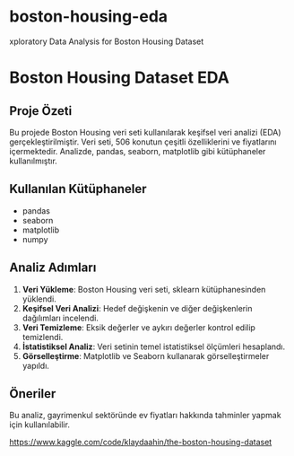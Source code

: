 # boston-housing-eda
xploratory Data Analysis for Boston Housing Dataset
# Boston Housing Dataset EDA

## Proje Özeti
Bu projede Boston Housing veri seti kullanılarak keşifsel veri analizi (EDA) gerçekleştirilmiştir. Veri seti, 506 konutun çeşitli özelliklerini ve fiyatlarını içermektedir. Analizde, pandas, seaborn, matplotlib gibi kütüphaneler kullanılmıştır.

## Kullanılan Kütüphaneler
- pandas
- seaborn
- matplotlib
- numpy

## Analiz Adımları
1. **Veri Yükleme**: Boston Housing veri seti, sklearn kütüphanesinden yüklendi.
2. **Keşifsel Veri Analizi**: Hedef değişkenin ve diğer değişkenlerin dağılımları incelendi.
3. **Veri Temizleme**: Eksik değerler ve aykırı değerler kontrol edilip temizlendi.
4. **İstatistiksel Analiz**: Veri setinin temel istatistiksel ölçümleri hesaplandı.
5. **Görselleştirme**: Matplotlib ve Seaborn kullanarak görselleştirmeler yapıldı.

## Öneriler
Bu analiz, gayrimenkul sektöründe ev fiyatları hakkında tahminler yapmak için kullanılabilir.

https://www.kaggle.com/code/klaydaahin/the-boston-housing-dataset
